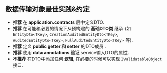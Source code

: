 ﻿## 数据传输对象最佳实践&约定

* **推荐** 在 **application.contracts** 层中定义DTO.
* **推荐** 在可能和必要的情况下从预构建的 **基础DTO类** 继承 (如 `EntityDto<TKey>`, `CreationAuditedEntityDto<TKey>`, `AuditedEntityDto<TKey>`, `FullAuditedEntityDto<TKey>` 等).
* **推荐** 定义 **public getter 和 setter** 的DTO成员 .
* **推荐** 使用 **data annotations** **验证** service输入DTO的属性.
* **不推荐** 在DTO中添加任何 **逻辑**, 在必要的时候可以实现  `IValidatableObject` 接口.
